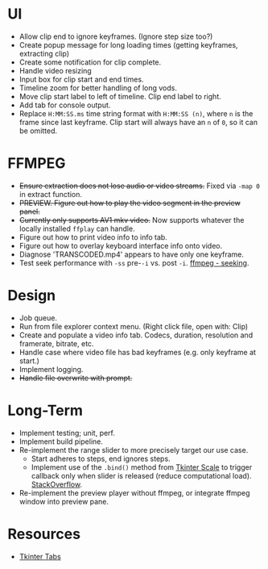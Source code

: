 # UI
- Allow clip end to ignore keyframes. (Ignore step size too?)
- Create popup message for long loading times (getting keyframes, extracting clip)
- Create some notification for clip complete.
- Handle video resizing
- Input box for clip start and end times. 
- Timeline zoom for better handling of long vods. 
- Move clip start label to left of timeline. Clip end label to right.
- Add tab for console output.
- Replace `H:MM:SS.ms` time string format with `H:MM:SS (n)`, where `n` is the frame since last keyframe. Clip start will always have an `n` of `0`, so it can be omitted.

# FFMPEG
- ~~Ensure extraction does not lose audio or video streams.~~ Fixed via `-map 0` in extract function.
- ~~PREVIEW. Figure out how to play the video segment in the preview panel.~~
- ~~Currently only supports AV1 mkv video.~~ Now supports whatever the locally installed `ffplay` can handle.
- Figure out how to print video info to info tab.
- Figure out how to overlay keyboard interface info onto video.
- Diagnose 'TRANSCODED.mp4' appears to have only one keyframe.
- Test seek performance with `-ss` pre-`-i` vs. post `-i`. [ffmpeg - seeking](https://trac.ffmpeg.org/wiki/Seeking).

# Design
- Job queue. 
- Run from file explorer context menu. (Right click file, open with: Clip)
- Create and populate a video info tab. Codecs, duration, resolution and framerate, bitrate, etc.
- Handle case where video file has bad keyframes (e.g. only keyframe at start.)
- Implement logging.
- ~~Handle file overwrite with prompt.~~

# Long-Term
- Implement testing; unit, perf.
- Implement build pipeline.
- Re-implement the range slider to more precisely target our use case.
    - Start adheres to steps, end ignores steps.
    - Implement use of the `.bind()` method from [Tkinter Scale](https://tkdocs.com/pyref/scale.html) to trigger callback only when slider is released (reduce computational load). [StackOverflow](https://stackoverflow.com/questions/3966303/tkinter-slider-how-to-trigger-the-event-only-when-the-iteraction-is-complete). 
- Re-implement the preview player without ffmpeg, or integrate ffmpeg window into preview pane.

# Resources
- [Tkinter Tabs](https://www.geeksforgeeks.org/creating-tabbed-widget-with-python-tkinter/)
